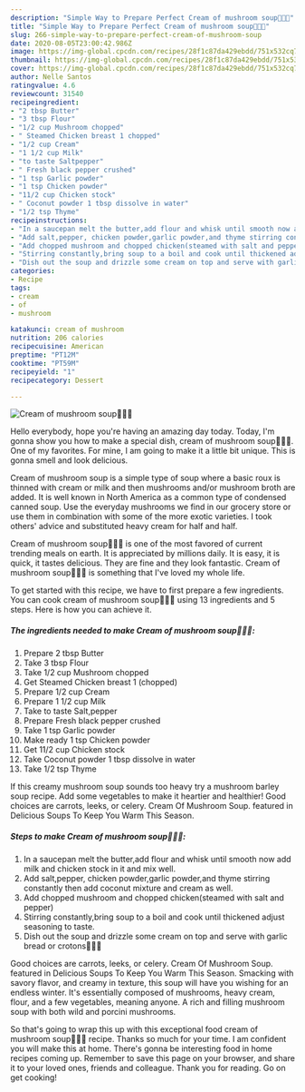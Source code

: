 ```yaml
---
description: "Simple Way to Prepare Perfect Cream of mushroom soup🍵🧄🥖"
title: "Simple Way to Prepare Perfect Cream of mushroom soup🍵🧄🥖"
slug: 266-simple-way-to-prepare-perfect-cream-of-mushroom-soup
date: 2020-08-05T23:00:42.986Z
image: https://img-global.cpcdn.com/recipes/28f1c87da429ebdd/751x532cq70/cream-of-mushroom-soup🍵🧄🥖-recipe-main-photo.jpg
thumbnail: https://img-global.cpcdn.com/recipes/28f1c87da429ebdd/751x532cq70/cream-of-mushroom-soup🍵🧄🥖-recipe-main-photo.jpg
cover: https://img-global.cpcdn.com/recipes/28f1c87da429ebdd/751x532cq70/cream-of-mushroom-soup🍵🧄🥖-recipe-main-photo.jpg
author: Nelle Santos
ratingvalue: 4.6
reviewcount: 31540
recipeingredient:
- "2 tbsp Butter"
- "3 tbsp Flour"
- "1/2 cup Mushroom chopped"
- " Steamed Chicken breast 1 chopped"
- "1/2 cup Cream"
- "1 1/2 cup Milk"
- "to taste Saltpepper"
- " Fresh black pepper crushed"
- "1 tsp Garlic powder"
- "1 tsp Chicken powder"
- "11/2 cup Chicken stock"
- " Coconut powder 1 tbsp dissolve in water"
- "1/2 tsp Thyme"
recipeinstructions:
- "In a saucepan melt the butter,add flour and whisk until smooth now add milk and chicken stock in it and mix well."
- "Add salt,pepper, chicken powder,garlic powder,and thyme stirring constantly then add coconut mixture and cream as well."
- "Add chopped mushroom and chopped chicken(steamed with salt and pepper)"
- "Stirring constantly,bring soup to a boil and cook until thickened adjust seasoning to taste."
- "Dish out the soup and drizzle some cream on top and serve with garlic bread or crotons🍵🥖💕"
categories:
- Recipe
tags:
- cream
- of
- mushroom

katakunci: cream of mushroom 
nutrition: 206 calories
recipecuisine: American
preptime: "PT12M"
cooktime: "PT59M"
recipeyield: "1"
recipecategory: Dessert

---
```



![Cream of mushroom soup🍵🧄🥖](https://img-global.cpcdn.com/recipes/28f1c87da429ebdd/751x532cq70/cream-of-mushroom-soup🍵🧄🥖-recipe-main-photo.jpg)

Hello everybody, hope you're having an amazing day today. Today, I'm gonna show you how to make a special dish, cream of mushroom soup🍵🧄🥖. One of my favorites. For mine, I am going to make it a little bit unique. This is gonna smell and look delicious.

Cream of mushroom soup is a simple type of soup where a basic roux is thinned with cream or milk and then mushrooms and/or mushroom broth are added. It is well known in North America as a common type of condensed canned soup. Use the everyday mushrooms we find in our grocery store or use them in combination with some of the more exotic varieties. I took others&#39; advice and substituted heavy cream for half and half.

Cream of mushroom soup🍵🧄🥖 is one of the most favored of current trending meals on earth. It is appreciated by millions daily. It is easy, it is quick, it tastes delicious. They are fine and they look fantastic. Cream of mushroom soup🍵🧄🥖 is something that I've loved my whole life.


To get started with this recipe, we have to first prepare a few ingredients. You can cook cream of mushroom soup🍵🧄🥖 using 13 ingredients and 5 steps. Here is how you can achieve it.

<!--inarticleads1-->

##### The ingredients needed to make Cream of mushroom soup🍵🧄🥖:

1. Prepare 2 tbsp Butter
1. Take 3 tbsp Flour
1. Take 1/2 cup Mushroom chopped
1. Get  Steamed Chicken breast 1 (chopped)
1. Prepare 1/2 cup Cream
1. Prepare 1 1/2 cup Milk
1. Take to taste Salt,pepper
1. Prepare  Fresh black pepper crushed
1. Take 1 tsp Garlic powder
1. Make ready 1 tsp Chicken powder
1. Get 11/2 cup Chicken stock
1. Take  Coconut powder 1 tbsp dissolve in water
1. Take 1/2 tsp Thyme


If this creamy mushroom soup sounds too heavy try a mushroom barley soup recipe. Add some vegetables to make it heartier and healthier! Good choices are carrots, leeks, or celery. Cream Of Mushroom Soup. featured in Delicious Soups To Keep You Warm This Season. 

<!--inarticleads2-->

##### Steps to make Cream of mushroom soup🍵🧄🥖:

1. In a saucepan melt the butter,add flour and whisk until smooth now add milk and chicken stock in it and mix well.
1. Add salt,pepper, chicken powder,garlic powder,and thyme stirring constantly then add coconut mixture and cream as well.
1. Add chopped mushroom and chopped chicken(steamed with salt and pepper)
1. Stirring constantly,bring soup to a boil and cook until thickened adjust seasoning to taste.
1. Dish out the soup and drizzle some cream on top and serve with garlic bread or crotons🍵🥖💕


Good choices are carrots, leeks, or celery. Cream Of Mushroom Soup. featured in Delicious Soups To Keep You Warm This Season. Smacking with savory flavor, and creamy in texture, this soup will have you wishing for an endless winter. It&#39;s essentially composed of mushrooms, heavy cream, flour, and a few vegetables, meaning anyone. A rich and filling mushroom soup with both wild and porcini mushrooms. 

So that's going to wrap this up with this exceptional food cream of mushroom soup🍵🧄🥖 recipe. Thanks so much for your time. I am confident you will make this at home. There's gonna be interesting food in home recipes coming up. Remember to save this page on your browser, and share it to your loved ones, friends and colleague. Thank you for reading. Go on get cooking!
